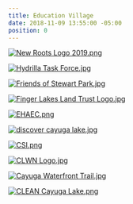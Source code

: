 ```yaml
---
title: Education Village
date: 2018-11-09 13:55:00 -05:00
position: 0
---
```


[![New Roots Logo 2019.png](/uploads/New%20Roots%20Logo%202019.png)](https://newrootsschool.org/)

[![Hydrilla Task Force.jpg](/uploads/Hydrilla%20Task%20Force.jpg)](http://ccetompkins.org/environment/invasive-nuisance-species/aquatic-invasives/hydrilla/fighting-hydrilla-in-the-cayuga-lake-watershed/hydrilla-task-force-of-the-cayuga-lake-watershed)

[![Friends of Stewart Park.jpg](/uploads/Friends%20of%20Stewart%20Park.jpg)](https://www.friendsofstewartpark.org/)

[![Finger Lakes Land Trust Logo.jpg](/uploads/Finger%20Lakes%20Land%20Trust%20Logo.jpg)](https://www.fllt.org/)

[![EHAEC.png](/uploads/EHAEC.png)](https://www.ehaec.com/)

[![discover cayuga lake.jpg](/uploads/discover%20cayuga%20lake.jpg)](https://www.discovercayugalake.org/)

[![CSI.png](/uploads/CSI.png)](http://www.communityscience.org/)

[![CLWN Logo.jpg](/uploads/CLWN%20Logo.jpg)](https://www.cayugalake.org/)

[![Cayuga Waterfront Trail.jpg](/uploads/Cayuga%20Waterfront%20Trail.jpg)](https://www.cayugalake.org/)

[![CLEAN Cayuga Lake.png](/uploads/CLEAN%20Cayuga%20Lake.png)](https://cleancayugalake.org/)